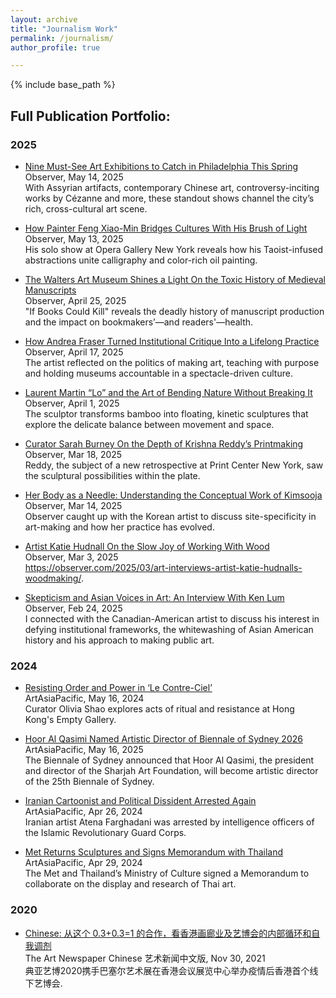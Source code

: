 ```yaml
---
layout: archive
title: "Journalism Work"
permalink: /journalism/
author_profile: true

---
```


{% include base_path %}

## Full Publication Portfolio:

### 2025

- [Nine Must-See Art Exhibitions to Catch in Philadelphia This Spring](https://observer.com/2025/05/must-see-art-exhibitions-philadelphia-spring-2025/)  
  Observer, May 14, 2025<br>
  With Assyrian artifacts, contemporary Chinese art, controversy-inciting works by Cézanne and more, these standout shows channel the city’s rich, cross-cultural art scene.

- [How Painter Feng Xiao-Min Bridges Cultures With His Brush of Light](https://observer.com/2025/05/arts-interview-artist-feng-xiao-min/)  
  Observer, May 13, 2025<br>
  His solo show at Opera Gallery New York reveals how his Taoist-infused abstractions unite calligraphy and color-rich oil painting.

- [The Walters Art Museum Shines a Light On the Toxic History of Medieval Manuscripts](https://observer.com/2025/04/exhibition-review-if-books-could-kill-walters-art-museum/)  
  Observer, April 25, 2025<br>
  "If Books Could Kill" reveals the deadly history of manuscript production and the impact on bookmakers’—and readers'—health.

- [How Andrea Fraser Turned Institutional Critique Into a Lifelong Practice](https://observer.com/2025/04/arts-interview-artist-andrea-fraser-performance-art-installation/)  
  Observer, April 17, 2025<br>
  The artist reflected on the politics of making art, teaching with purpose and holding museums accountable in a spectacle-driven culture.

- [Laurent Martin “Lo” and the Art of Bending Nature Without Breaking It](https://observer.com/2025/04/art-interview-artist-laurent-martin-lo-celestial-equilibre-10-chancery-lane-gallery/)  
  Observer, April 1, 2025<br>
  The sculptor transforms bamboo into floating, kinetic sculptures that explore the delicate balance between movement and space.

- [Curator Sarah Burney On the Depth of Krishna Reddy’s Printmaking](https://observer.com/2025/03/arts-interviews-curator-sarah-burney-artist-krishna-reddy/)  
  Observer, Mar 18, 2025<br>
  Reddy, the subject of a new retrospective at Print Center New York, saw the sculptural possibilities within the plate.

- [Her Body as a Needle: Understanding the Conceptual Work of Kimsooja](https://observer.com/2025/03/artist-interview-kimsooja-conceptual-art/)  
  Observer, Mar 14, 2025<br>
  Observer caught up with the Korean artist to discuss site-specificity in art-making and how her practice has evolved.

- [Artist Katie Hudnall On the Slow Joy of Working With Wood](https://observer.com/2025/03/art-interviews-artist-katie-hudnalls-woodmaking/)  
  Observer, Mar 3, 2025<br>
  https://observer.com/2025/03/art-interviews-artist-katie-hudnalls-woodmaking/.

- [Skepticism and Asian Voices in Art: An Interview With Ken Lum](https://observer.com/2025/02/arts-interview-artist-ken-lum/)<br>
  Observer, Feb 24, 2025<br>
  I connected with the Canadian-American artist to discuss his interest in defying institutional frameworks, the whitewashing of Asian American history and his approach to making public art.

### 2024
- [Resisting Order and Power in ‘Le Contre-Ciel’](https://artasiapacific.com/shows/resisting-order-and-power-in-le-contre-ciel)  
  ArtAsiaPacific, May 16, 2024<br>
  Curator Olivia Shao explores acts of ritual and resistance at Hong Kong's Empty Gallery.

- [Hoor Al Qasimi Named Artistic Director of Biennale of Sydney 2026](https://archive.artasiapacific.com/news/hoor-al-qasimi-named-artistic-director-of-biennale-of-sydney-2026)  
  ArtAsiaPacific, May 16, 2025<br>
  The Biennale of Sydney announced that Hoor Al Qasimi, the president and director of the Sharjah Art Foundation, will become artistic director of the 25th Biennale of Sydney. 

- [Iranian Cartoonist and Political Dissident Arrested Again](https://www.artasiapacific.com/news/iranian-cartoonist-and-political-dissident-arrested-again/)  
  ArtAsiaPacific, Apr 26, 2024<br>
  Iranian artist Atena Farghadani was arrested by intelligence officers of the Islamic Revolutionary Guard Corps.

- [Met Returns Sculptures and Signs Memorandum with Thailand](https://www.artasiapacific.com/news/met-returns-sculptures-and-signs-memorandum-with-thailand/)  
  ArtAsiaPacific, Apr 29, 2024<br>
  The Met and Thailand’s Ministry of Culture signed a Memorandum to collaborate on the display and research of Thai art.

### 2020
- [Chinese: 从这个 0.3+0.3=1 的合作，看香港画廊业及艺博会的内部循环和自我调剂](https://www.fineartasia.com/wp-content/uploads/2021/01/The-Art-Newspaper-China-%E8%89%BA%E6%9C%AF%E6%96%B0%E9%97%BB%E4%B8%AD%E6%96%87%E7%89%88_30.11.2020.pdf)  
  The Art Newspaper Chinese 艺术新闻中文版, Nov 30, 2021<br>
  典亚艺博2020携手巴塞尔艺术展在香港会议展览中心举办疫情后香港首个线下艺博会.

<!--
- [Article Title 2](https://example.com)  
  Observer, May 13, 2025<br>
  A brief summary of another article.
-->
